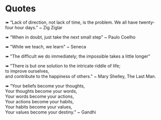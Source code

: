 # Quotes

➠ “Lack of direction, not lack of time, is the problem. We all have twenty-four hour days.” ~ Zig Ziglar

➠ “When in doubt, just take the next small step” ~ Paulo Coelho

➠ "While we teach, we learn" ~ Seneca

➠ "The difficult we do immediately; the impossible takes a little longer"

➠ "There is but one solution to the intricate riddle of life; <br />
to improve ourselves, <br />
and contribute to the happiness of others." ~ Mary Shelley, The Last Man.

➠ “Your beliefs become your thoughts, <br />
Your thoughts become your words, <br />
Your words become your actions, <br />
Your actions become your habits, <br />
Your habits become your values, <br />
Your values become your destiny.” ~ Gandhi
